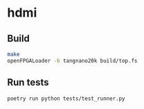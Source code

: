 # hdmi

## Build
```sh
make
openFPGALoader -b tangnano20k build/top.fs
```

## Run tests
```sh
poetry run python tests/test_runner.py
```
